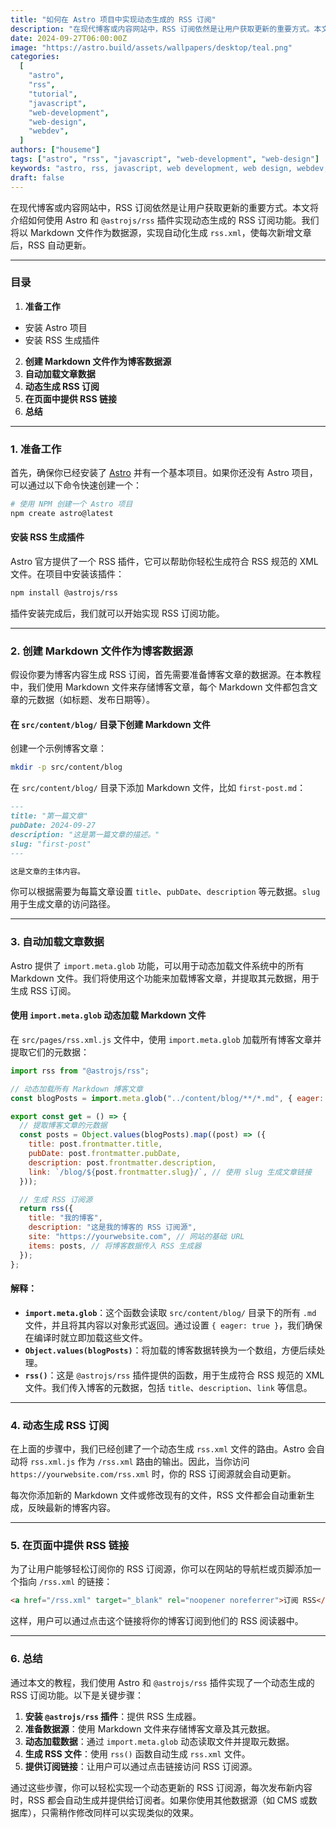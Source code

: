 ```yaml
---
title: "如何在 Astro 项目中实现动态生成的 RSS 订阅"
description: "在现代博客或内容网站中，RSS 订阅依然是让用户获取更新的重要方式。本文将介绍如何使用 Astro 和 `@astrojs/rss` 插件实现动态生成的 RSS 订阅功能。我们将以 Markdown 文件作为数据源，实现自动化生成 `rss.xml`，使每次新增文章后，RSS 自动更新。"
date: 2024-09-27T06:00:00Z
image: "https://astro.build/assets/wallpapers/desktop/teal.png"
categories:
  [
    "astro",
    "rss",
    "tutorial",
    "javascript",
    "web-development",
    "web-design",
    "webdev",
  ]
authors: ["houseme"]
tags: ["astro", "rss", "javascript", "web-development", "web-design"]
keywords: "astro, rss, javascript, web development, web design, webdev, RSS feed, RSS subscription, Astro project"
draft: false
---
```


在现代博客或内容网站中，RSS 订阅依然是让用户获取更新的重要方式。本文将介绍如何使用 Astro 和 `@astrojs/rss` 插件实现动态生成的 RSS 订阅功能。我们将以 Markdown 文件作为数据源，实现自动化生成 `rss.xml`，使每次新增文章后，RSS 自动更新。

---

### 目录

1. **准备工作**

- 安装 Astro 项目
- 安装 RSS 生成插件

2. **创建 Markdown 文件作为博客数据源**
3. **自动加载文章数据**
4. **动态生成 RSS 订阅**
5. **在页面中提供 RSS 链接**
6. **总结**

---

### 1. 准备工作

首先，确保你已经安装了 [Astro](https://astro.build/) 并有一个基本项目。如果你还没有 Astro 项目，可以通过以下命令快速创建一个：

```bash
# 使用 NPM 创建一个 Astro 项目
npm create astro@latest
```

#### 安装 RSS 生成插件

Astro 官方提供了一个 RSS 插件，它可以帮助你轻松生成符合 RSS 规范的 XML 文件。在项目中安装该插件：

```bash
npm install @astrojs/rss
```

插件安装完成后，我们就可以开始实现 RSS 订阅功能。

---

### 2. 创建 Markdown 文件作为博客数据源

假设你要为博客内容生成 RSS 订阅，首先需要准备博客文章的数据源。在本教程中，我们使用 Markdown 文件来存储博客文章，每个 Markdown 文件都包含文章的元数据（如标题、发布日期等）。

#### 在 `src/content/blog/` 目录下创建 Markdown 文件

创建一个示例博客文章：

```bash
mkdir -p src/content/blog
```

在 `src/content/blog/` 目录下添加 Markdown 文件，比如 `first-post.md`：

```markdown
---
title: "第一篇文章"
pubDate: 2024-09-27
description: "这是第一篇文章的描述。"
slug: "first-post"
---

这是文章的主体内容。
```

你可以根据需要为每篇文章设置 `title`、`pubDate`、`description` 等元数据。`slug` 用于生成文章的访问路径。

---

### 3. 自动加载文章数据

Astro 提供了 `import.meta.glob` 功能，可以用于动态加载文件系统中的所有 Markdown 文件。我们将使用这个功能来加载博客文章，并提取其元数据，用于生成 RSS 订阅。

#### 使用 `import.meta.glob` 动态加载 Markdown 文件

在 `src/pages/rss.xml.js` 文件中，使用 `import.meta.glob` 加载所有博客文章并提取它们的元数据：

```javascript
import rss from "@astrojs/rss";

// 动态加载所有 Markdown 博客文章
const blogPosts = import.meta.glob("../content/blog/**/*.md", { eager: true });

export const get = () => {
  // 提取博客文章的元数据
  const posts = Object.values(blogPosts).map((post) => ({
    title: post.frontmatter.title,
    pubDate: post.frontmatter.pubDate,
    description: post.frontmatter.description,
    link: `/blog/${post.frontmatter.slug}/`, // 使用 slug 生成文章链接
  }));

  // 生成 RSS 订阅源
  return rss({
    title: "我的博客",
    description: "这是我的博客的 RSS 订阅源",
    site: "https://yourwebsite.com", // 网站的基础 URL
    items: posts, // 将博客数据传入 RSS 生成器
  });
};
```

#### 解释：

- **`import.meta.glob`**：这个函数会读取 `src/content/blog/` 目录下的所有 `.md` 文件，并且将其内容以对象形式返回。通过设置 `{ eager: true }`，我们确保在编译时就立即加载这些文件。
- **`Object.values(blogPosts)`**：将加载的博客数据转换为一个数组，方便后续处理。
- **`rss()`**：这是 `@astrojs/rss` 插件提供的函数，用于生成符合 RSS 规范的 XML 文件。我们传入博客的元数据，包括 `title`、`description`、`link` 等信息。

---

### 4. 动态生成 RSS 订阅

在上面的步骤中，我们已经创建了一个动态生成 `rss.xml` 文件的路由。Astro 会自动将 `rss.xml.js` 作为 `/rss.xml` 路由的输出。因此，当你访问 `https://yourwebsite.com/rss.xml` 时，你的 RSS 订阅源就会自动更新。

每次你添加新的 Markdown 文件或修改现有的文件，RSS 文件都会自动重新生成，反映最新的博客内容。

---

### 5. 在页面中提供 RSS 链接

为了让用户能够轻松订阅你的 RSS 订阅源，你可以在网站的导航栏或页脚添加一个指向 `/rss.xml` 的链接：

```html
<a href="/rss.xml" target="_blank" rel="noopener noreferrer">订阅 RSS</a>
```

这样，用户可以通过点击这个链接将你的博客订阅到他们的 RSS 阅读器中。

---

### 6. 总结

通过本文的教程，我们使用 Astro 和 `@astrojs/rss` 插件实现了一个动态生成的 RSS 订阅功能。以下是关键步骤：

1. **安装 `@astrojs/rss` 插件**：提供 RSS 生成器。
2. **准备数据源**：使用 Markdown 文件来存储博客文章及其元数据。
3. **动态加载数据**：通过 `import.meta.glob` 动态读取文件并提取元数据。
4. **生成 RSS 文件**：使用 `rss()` 函数自动生成 `rss.xml` 文件。
5. **提供订阅链接**：让用户可以通过点击链接访问 RSS 订阅源。

通过这些步骤，你可以轻松实现一个动态更新的 RSS 订阅源，每次发布新内容时，RSS 都会自动生成并提供给订阅者。如果你使用其他数据源（如 CMS 或数据库），只需稍作修改同样可以实现类似的效果。
